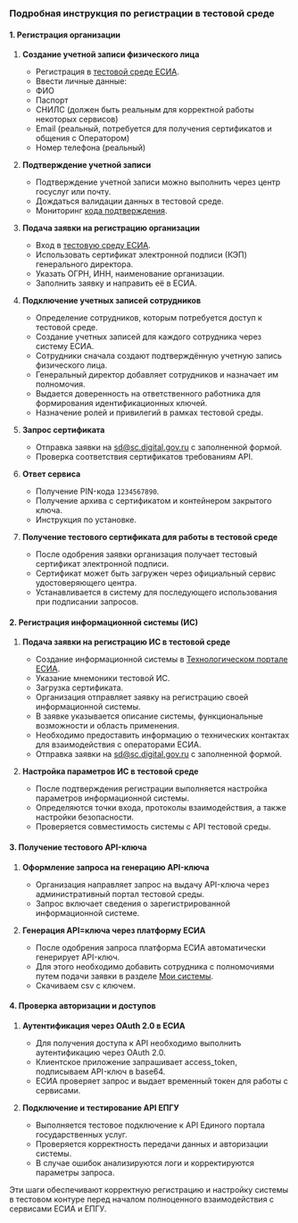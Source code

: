### Подробная инструкция по регистрации в тестовой среде

#### 1. **Регистрация организации**

   1. **Создание учетной записи физического лица**

      - Регистрация в [тестовой среде ЕСИА](https://esia-portal1.test.gosuslugi.ru/registration/).
      - Ввести личные данные:
      - ФИО
      - Паспорт
      - СНИЛС (должен быть реальным для корректной работы некоторых сервисов)
      - Email (реальный, потребуется для получения сертификатов и общения с Оператором)
      - Номер телефона (реальный)

   2. **Подтверждение учетной записи**

      - Подтверждение учетной записи можно выполнить через центр госуслуг или почту.
      - Дождаться валидации данных в тестовой среде.
      - Мониторинг [кода подтверждения](https://esia-portal1.test.gosuslugi.ru/logs/postcodes/).

   3. **Подача заявки на регистрацию организации**

      - Вход в [тестовую среду ЕСИА](https://esia-portal1.test.gosuslugi.ru/).
      - Использовать сертификат электронной подписи (КЭП) генерального директора.
      - Указать ОГРН, ИНН, наименование организации.
      - Заполнить заявку и направить её в ЕСИА.

   4. **Подключение учетных записей сотрудников**

      - Определение сотрудников, которым потребуется доступ к тестовой среде.
      - Создание учетных записей для каждого сотрудника через систему ЕСИА.
      - Сотрудники сначала создают подтверждённую учетную запись физического лица.
      - Генеральный директор добавляет сотрудников и назначает им полномочия.
      - Выдается доверенность на ответственного работника для формирования идентификационных ключей.
      - Назначение ролей и привилегий в рамках тестовой среды.

   5. **Запрос сертификата**

      - Отправка заявки на [sd@sc.digital.gov.ru](mailto:sd@sc.digital.gov.ru) с заполненной формой.
      - Проверка соответствия сертификатов требованиям API.

   6. **Ответ сервиса**

      - Получение PIN-кода `1234567890`.
      - Получение архива с сертификатом и контейнером закрытого ключа.
      - Инструкция по установке.

   7. **Получение тестового сертификата для работы в тестовой среде**  

      - После одобрения заявки организация получает тестовый сертификат электронной подписи.
      - Сертификат может быть загружен через официальный сервис удостоверяющего центра.
      - Устанавливается в систему для последующего использования при подписании запросов.
  
#### 2. **Регистрация информационной системы (ИС)**

   1. **Подача заявки на регистрацию ИС в тестовой среде**  

      - Создание информационной системы в [Технологическом портале ЕСИА](https://esia-portal1.test.gosuslugi.ru/console/tech).
      - Указание мнемоники тестовой ИС.
      - Загрузка сертификата.
      - Организация отправляет заявку на регистрацию своей информационной системы.
      - В заявке указывается описание системы, функциональные возможности и область применения.
      - Необходимо предоставить информацию о технических контактах для взаимодействия с операторами ЕСИА.
      - Отправка заявки на [sd@sc.digital.gov.ru](mailto:sd@sc.digital.gov.ru) с заполненной формой.
  
   2. **Настройка параметров ИС в тестовой среде**  
      - После подтверждения регистрации выполняется настройка параметров информационной системы.
      - Определяются точки входа, протоколы взаимодействия, а также настройки безопасности.
      - Проверяется совместимость системы с API тестовой среды.

#### 3. **Получение тестового API-ключа**

   1. **Оформление запроса на генерацию API-ключа**  
      - Организация направляет запрос на выдачу API-ключа через административный портал тестовой среды.
      - Запрос включает сведения о зарегистрированной информационной системе.
  
   2. **Генерация API=ключа через платформу ЕСИА**  

      - После одобрения запроса платформа ЕСИА автоматически генерирует API-ключ.
      - Для этого необходимо добавить сотрудника с полномочиями путем подачи заявки в разделе [Мои системы](https://svcdev-partners.test.gosuslugi.ru/systems).
      - Скачиваем csv с ключем.

#### 4. **Проверка авторизации и доступов**

   1. **Аутентификация через OAuth 2.0 в ЕСИА**  

      - Для получения доступа к API необходимо выполнить аутентификацию через OAuth 2.0.
      - Клиентское приложение запрашивает access_token, подписываем API-ключ в base64.
      - ЕСИА проверяет запрос и выдает временный токен для работы с сервисами.
  
   2. **Подключение и тестирование API ЕПГУ**  
      - Выполняется тестовое подключение к API Единого портала государственных услуг.
      - Проверяется корректность передачи данных и авторизации системы.
      - В случае ошибок анализируются логи и корректируются параметры запроса.

Эти шаги обеспечивают корректную регистрацию и настройку системы в тестовом контуре перед началом полноценного взаимодействия с сервисами ЕСИА и ЕПГУ.
